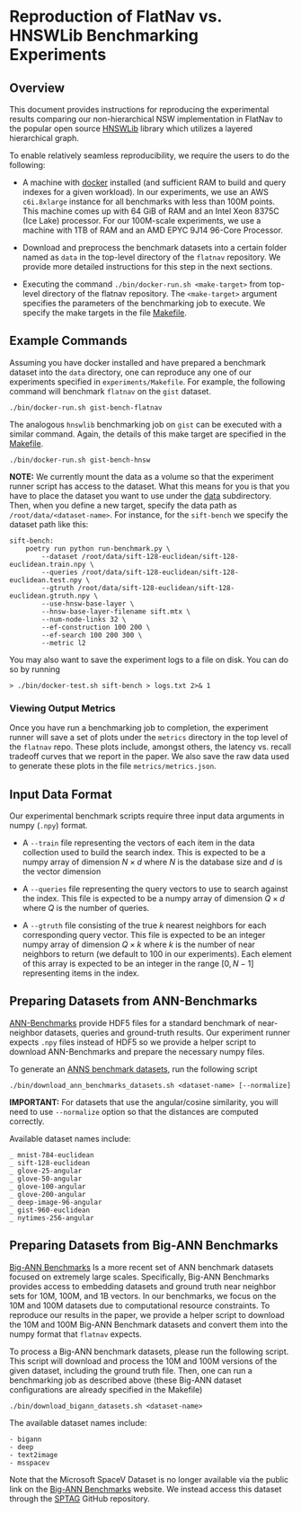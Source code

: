 # Reproduction of FlatNav vs. HNSWLib Benchmarking Experiments

## Overview
This document provides instructions for reproducing the experimental results comparing our non-hierarchical NSW implementation in FlatNav to the popular open source [HNSWLib](https://github.com/nmslib/hnswlib) library which utilizes a layered hierarchical graph. 

To enable relatively seamless reproducibility, we require the users to do the following:

* A machine with [docker](https://www.docker.com/) installed (and sufficient RAM to build and query indexes for a given workload). In our experiments, we use an AWS `c6i.8xlarge` instance for all benchmarks with less than 100M points. This machine comes up with 64 GiB of RAM and an Intel Xeon 8375C (Ice Lake) processor. For our 100M-scale experiments, we use a machine with 1TB of RAM and an AMD EPYC 9J14 96-Core Processor. 

* Download and preprocess the benchmark datasets into a certain folder named as `data` in the top-level directory of the `flatnav` repository. We provide more detailed instructions for this step in the next sections. 

* Executing the command `./bin/docker-run.sh <make-target>` from top-level directory of the flatnav repository. The `<make-target>` argument specifies the parameters of the benchmarking job to execute. We specify the make targets in the file [Makefile](/experiments/Makefile).

## Example Commands

Assuming you have docker installed and have prepared a benchmark dataset into the `data` directory, one can reproduce any one of our experiments specified in `experiments/Makefile`. For example, the following command will benchmark `flatnav` on the `gist` dataset. 

```shell
./bin/docker-run.sh gist-bench-flatnav
```

The analogous `hnswlib` benchmarking job on `gist` can be executed with a similar command. Again, the details of this make target are specified in the [Makefile](/experiments/Makefile). 

```shell
./bin/docker-run.sh gist-bench-hnsw
```

**NOTE:** We currently mount the data as a volume so that the experiment runner script has access 
to the dataset. What this means for you is that you have to place the dataset you want to use under the 
[data](/data/) subdirectory. Then, when you define a new target, specify the data path as `/root/data/<dataset-name>`. For instance, for the `sift-bench` we specify the dataset path like this:

```
sift-bench: 
	poetry run python run-benchmark.py \
		--dataset /root/data/sift-128-euclidean/sift-128-euclidean.train.npy \
		--queries /root/data/sift-128-euclidean/sift-128-euclidean.test.npy \
		--gtruth /root/data/sift-128-euclidean/sift-128-euclidean.gtruth.npy \
		--use-hnsw-base-layer \
		--hnsw-base-layer-filename sift.mtx \
		--num-node-links 32 \
		--ef-construction 100 200 \
		--ef-search 100 200 300 \
		--metric l2 
```

You may also want to save the experiment logs to a file on disk. You can do so by running 
```
> ./bin/docker-test.sh sift-bench > logs.txt 2>& 1
```
### Viewing Output Metrics

Once you have run a benchmarking job to completion, the experiment runner will save a set of plots under the `metrics` directory in the top level of the `flatnav` repo. These plots include, amongst others, the latency vs. recall tradeoff curves that we report in the paper. We also save the raw data used to generate these plots in the file `metrics/metrics.json`. 

## Input Data Format

Our experimental benchmark scripts require three input data arguments in numpy (`.npy`) format. 

* A `--train` file representing the vectors of each item in the data collection used to build the search index. This is expected to be a numpy array of dimension $N \times d$ where $N$ is the database size and $d$ is the vector dimension

* A `--queries` file representing the query vectors to use to search against the index. This file is expected to be a numpy array of dimension $Q \times d$ where $Q$ is the number of queries. 

* A `--gtruth` file consisting of the true $k$ nearest neighbors for each corresponding query vector. This file is expected to be an integer numpy array of dimension $Q \times k$ where $k$ is the number of near neighbors to return (we default to 100 in our experiments). Each element of this array is expected to be an integer in the range $[0, N-1]$ representing items in the index. 

## Preparing Datasets from ANN-Benchmarks

[ANN-Benchmarks](https://github.com/erikbern/ann-benchmarks) provide HDF5 files for a standard benchmark of near-neighbor datasets, queries and ground-truth results. Our experiment runner expects `.npy` files instead of HDF5 so we provide a helper script to download ANN-Benchmarks and prepare the necessary numpy files.

To generate an [ANNS benchmark datasets](https://github.com/erikbern/ann-benchmarks?tab=readme-ov-file#data-sets), run the following script

```shell
./bin/download_ann_benchmarks_datasets.sh <dataset-name> [--normalize]
```

__IMPORTANT:__ For datasets that use the angular/cosine similarity, you will need to use `--normalize` option so that the distances are computed correctly. 

Available dataset names include:

```shell
_ mnist-784-euclidean
_ sift-128-euclidean
_ glove-25-angular
_ glove-50-angular
_ glove-100-angular
_ glove-200-angular
_ deep-image-96-angular
_ gist-960-euclidean
_ nytimes-256-angular
```

## Preparing Datasets from Big-ANN Benchmarks

[Big-ANN Benchmarks](https://big-ann-benchmarks.com/neurips21.html) Is a more recent set of ANN benchmark datasets focused on extremely large scales. Specifically, Big-ANN Benchmarks provides access to embedding datasets and ground truth near neighbor sets for 10M, 100M, and 1B vectors. In our benchmarks, we focus on the 10M and 100M datasets due to computational resource constraints. To reproduce our results in the paper, we provide a helper script to download the 10M and 100M Big-ANN Benchmark datasets and convert them into the numpy format that `flatnav` expects. 

To process a Big-ANN benchmark datasets, please run the following script. This script will download and process the 10M and 100M versions of the given dataset, including the ground truth file. Then, one can run a benchmarking job as described above (these Big-ANN dataset configurations are already specified in the Makefile)

```shell
./bin/download_bigann_datasets.sh <dataset-name>
```

The available dataset names include:

```shell
- bigann
- deep
- text2image
- msspacev
```
Note that the Microsoft SpaceV Dataset is no longer available via the public link on the [Big-ANN Benchmarks](https://big-ann-benchmarks.com/neurips21.html) website. We instead access this dataset through the [SPTAG](https://github.com/microsoft/SPTAG) GitHub repository.
